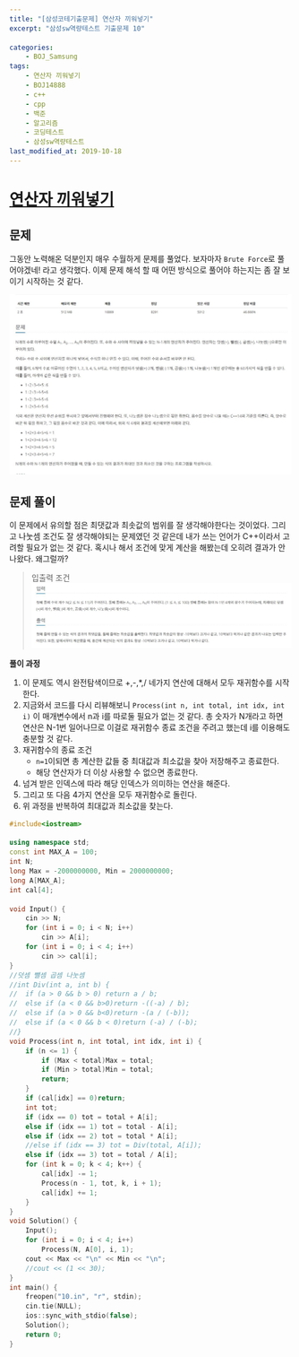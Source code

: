 ```yaml
---
title: "[삼성코테기출문제] 연산자 끼워넣기"
excerpt: "삼성sw역량테스트 기출문제 10"

categories:
    - BOJ_Samsung
tags:
    - 연산자 끼워넣기
    - BOJ14888
    - c++
    - cpp
    - 백준
    - 알고리즘
    - 코딩테스트
    - 삼성sw역량테스트
last_modified_at: 2019-10-18
---  
```

# [연산자 끼워넣기](https://www.acmicpc.net/problem/14888)  
  
## 문제  
그동안 노력해온 덕분인지 매우 수월하게 문제를 풀었다. 보자마자 `Brute Force`로 풀어야겠네! 라고 생각했다. 이제 문제 해석 할 때 어떤 방식으로 풀어야 하는지는 좀 잘 보이기 시작하는 것 같다. 

[![문제](/assets/BOJ-samsung/2019-10-18-SamsungEX10-img01.jpg)](/assets/BOJ-samsung/2019-10-18-SamsungEX10-img01.jpg)  
  
## 문제 풀이  
이 문제에서 유의할 점은 최댓값과 최솟값의 범위를 잘 생각해야한다는 것이었다. 그리고 나눗셈 조건도 잘 생각해야되는 문제였던 것 같은데 내가 쓰는 언어가 C++이라서 고려할 필요가 없는 것 같다. 혹시나 해서 조건에 맞게 계산을 해봤는데 오히려 결과가 안나왔다. 왜그럴까?  

>입출력 조건  
[![입력](/assets/BOJ-samsung/2019-10-18-SamsungEX10-img02.jpg)](/assets/BOJ-samsung/2019-10-18-SamsungEX10-img02.jpg)  
 
  
__풀이 과정__  
1. 이 문제도 역시 완전탐색이므로 +,-,*,/ 네가지 연산에 대해서 모두 재귀함수를 시작한다.  
2. 지금와서 코드를 다시 리뷰해보니 `Process(int n, int total, int idx, int i)` 이 매개변수에서 n과 i를 따로둘 필요가 없는 것 같다. 총 숫자가 N개라고 하면 연산은 N-1번 일어나므로 이걸로 재귀함수 종료 조건을 주려고 했는데 i를 이용해도 충분할 것 같다.  
3. 재귀함수의 종료 조건
   + `n=1`이되면 총 계산한 값들 중 최대값과 최소값을 찾아 저장해주고 종료한다.  
   + 해당 연산자가 더 이상 사용할 수 없으면 종료한다.
4. 넘겨 받은 인덱스에 따라 해당 인덱스가 의미하는 연산을 해준다.  
5. 그리고 또 다음 4가지 연산을 모두 재귀함수로 돌린다.  
6. 위 과정을 반복하여 최대값과 최소값을 찾는다.


```cpp
#include<iostream>

using namespace std;
const int MAX_A = 100;
int N;
long Max = -2000000000, Min = 2000000000;
long A[MAX_A];
int cal[4];

void Input() {
	cin >> N;
	for (int i = 0; i < N; i++)
		cin >> A[i];
	for (int i = 0; i < 4; i++)
		cin >> cal[i];
}
//덧셈 뺄셈 곱셈 나눗셈
//int Div(int a, int b) {
//	if (a > 0 && b > 0) return a / b;
//	else if (a < 0 && b>0)return -((-a) / b);
//	else if (a > 0 && b<0)return -(a / (-b));
//	else if (a < 0 && b < 0)return (-a) / (-b);
//}
void Process(int n, int total, int idx, int i) {
	if (n <= 1) {
		if (Max < total)Max = total;
		if (Min > total)Min = total;
		return;
	}
	if (cal[idx] == 0)return;
	int tot;
	if (idx == 0) tot = total + A[i];
	else if (idx == 1) tot = total - A[i];
	else if (idx == 2) tot = total * A[i];
	//else if (idx == 3) tot = Div(total, A[i]);
	else if (idx == 3) tot = total / A[i];
	for (int k = 0; k < 4; k++) {
		cal[idx] -= 1;
		Process(n - 1, tot, k, i + 1);
		cal[idx] += 1;
	}
}
void Solution() {
	Input();
	for (int i = 0; i < 4; i++)
		Process(N, A[0], i, 1);
	cout << Max << "\n" << Min << "\n";
	//cout << (1 << 30);
}
int main() {
	freopen("10.in", "r", stdin);
	cin.tie(NULL);
	ios::sync_with_stdio(false);
	Solution();
	return 0;
}
```